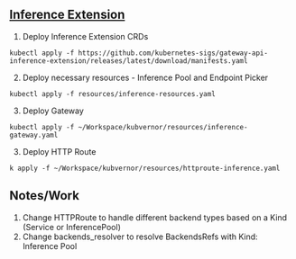 ## [Inference Extension](https://gateway-api-inference-extension.sigs.k8s.io/guides/)

1. Deploy Inference Extension CRDs

```
kubectl apply -f https://github.com/kubernetes-sigs/gateway-api-inference-extension/releases/latest/download/manifests.yaml
```

2. Deploy necessary resources - Inference Pool and Endpoint Picker
```
kubectl apply -f resources/inference-resources.yaml
```

3. Deploy Gateway

```
kubectl apply -f ~/Workspace/kubvernor/resources/inference-gateway.yaml
```


3. Deploy HTTP Route
```
k apply -f ~/Workspace/kubvernor/resources/httproute-inference.yaml
```

## Notes/Work

1. Change HTTPRoute to handle different backend types based on a Kind (Service or InferencePool)
1. Change backends_resolver to resolve BackendsRefs with Kind: Inference Pool


